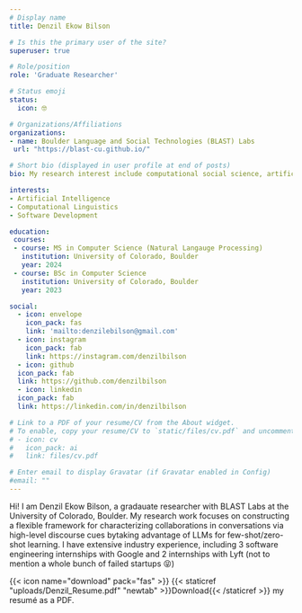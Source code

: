 ```yaml
---
# Display name
title: Denzil Ekow Bilson

# Is this the primary user of the site?
superuser: true

# Role/position
role: 'Graduate Researcher'

# Status emoji
status:
  icon: 🤓

# Organizations/Affiliations
organizations:
- name: Boulder Language and Social Technologies (BLAST) Labs
 url: "https://blast-cu.github.io/"

# Short bio (displayed in user profile at end of posts)
bio: My research interest include computational social science, artificial intelligence, natural language processing, etc. A fan of all things coded efficiently and algorithmically constrained.

interests:
- Artificial Intelligence
- Computational Linguistics
- Software Development

education:
 courses:
 - course: MS in Computer Science (Natural Langauge Processing)
   institution: University of Colorado, Boulder
   year: 2024
 - course: BSc in Computer Science
   institution: University of Colorado, Boulder
   year: 2023

social:
  - icon: envelope
    icon_pack: fas
    link: 'mailto:denzilebilson@gmail.com'
  - icon: instagram
    icon_pack: fab
    link: https://instagram.com/denzilbilson
  - icon: github
  icon_pack: fab
  link: https://github.com/denzilbilson
  - icon: linkedin
  icon_pack: fab
  link: https://linkedin.com/in/denzilbilson

# Link to a PDF of your resume/CV from the About widget.
# To enable, copy your resume/CV to `static/files/cv.pdf` and uncomment the lines below.
# - icon: cv
#   icon_pack: ai
#   link: files/cv.pdf

# Enter email to display Gravatar (if Gravatar enabled in Config)
#email: ""
---
```


Hi! I am Denzil Ekow Bilson, a gradauate researcher with BLAST Labs at the University of Colorado, Boulder. My research work focuses on constructing a flexible framework for characterizing collaborations in conversations via high-level discourse cues bytaking advantage of LLMs for few-shot/zero-shot learning.
I have extensive industry experience, including 3 software engineering internships with Google and 2 internships with Lyft (not to mention a whole bunch of failed startups 😝)

{{< icon name="download" pack="fas" >}} {{< staticref "uploads/Denzil_Resume.pdf" "newtab" >}}Download{{< /staticref >}} my resumé as a PDF.
